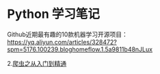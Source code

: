 # Python 学习笔记
Github近期最有趣的10款机器学习开源项目：  
https://yq.aliyun.com/articles/328472?spm=5176.100239.bloghomeflow.1.5a9811b48nJLux

2.[爬虫之从入门到精通](https://zhuanlan.zhihu.com/pachong)


